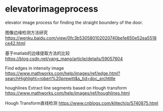 # elevatorimageprocess
elevator image process for finding the straight boundery of the door.

图像边缘检测方法研究
https://wenku.baidu.com/view/0fc3b530580102020740be1e650e52ea5518ce42.html


基于matlab的边缘提取方法的比较
https://blog.csdn.net/yang_mang/article/details/59057604


Find edges in intensity image
https://www.mathworks.com/help/images/ref/edge.html?searchHighlight=robert%20prewitt&s_tid=doc_srchtitle

houghlines Extract line segments based on Hough transform
https://www.mathworks.com/help/images/ref/houghlines.html

Hough Transform直线检测
https://www.cnblogs.com/klitech/p/5740875.html
